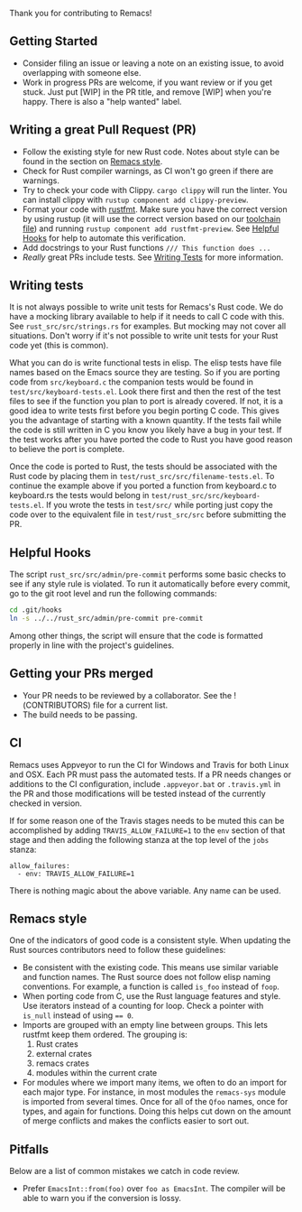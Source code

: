 Thank you for contributing to Remacs!

## Getting Started

* Consider filing an issue or leaving a note on an existing issue, to
  avoid overlapping with someone else.
* Work in progress PRs are welcome, if you want review or if you get
  stuck. Just put [WIP] in the PR title, and remove [WIP] when you're
  happy. There is also a "help wanted" label.

## Writing a great Pull Request (PR)

* Follow the existing style for new Rust code. Notes about style
  can be found in the section on [Remacs style](#remacs-style).
* Check for Rust compiler warnings, as CI won't go green if there
  are warnings.
* Try to check your code with Clippy. `cargo clippy` will run the linter.
  You can install clippy with `rustup component add clippy-preview`.
* Format your code with
  [rustfmt](https://github.com/rust-lang-nursery/rustfmt). Make sure
  you have the correct version by using rustup (it will use the
  correct version based on our [toolchain
  file](https://github.com/rust-lang-nursery/rustup.rs#the-toolchain-file))
  and running `rustup component add rustfmt-preview`. See
  [Helpful Hooks](#helpful-hooks) for help to automate this verification.
* Add docstrings to your Rust functions `/// This function does ...`
* _Really_ great PRs include tests. See
  [Writing Tests](#writing-tests) for more information.

## Writing tests

It is not always possible to write unit tests for Remacs's Rust
code. We do have a mocking library available to help if it needs to
call C code with this. See `rust_src/src/strings.rs` for examples. But
mocking may not cover all situations. Don't worry if it's not possible
to write unit tests for your Rust code yet (this is common).

What you can do is write functional tests in elisp.  The elisp tests
have file names based on the Emacs source they are testing. So if you
are porting code from `src/keyboard.c` the companion tests would be
found in `test/src/keyboard-tests.el`.  Look there first and then the
rest of the test files to see if the function you plan to port is
already covered. If not, it is a good idea to write tests first before
you begin porting C code. This gives you the advantage of starting
with a known quantity. If the tests fail while the code is still
written in C you know you likely have a bug in your test. If the test
works after you have ported the code to Rust you have good reason to
believe the port is complete.

Once the code is ported to Rust, the tests should be associated with
the Rust code by placing them in
`test/rust_src/src/filename-tests.el`. To continue the example above
if you ported a function from keyboard.c to keyboard.rs the tests
would belong in `test/rust_src/src/keyboard-tests.el`. If you wrote
the tests in `test/src/` while porting just copy the code over to the
equivalent file in `test/rust_src/src` before submitting the PR.

## Helpful Hooks

The script `rust_src/src/admin/pre-commit` performs some basic checks
to see if any style rule is violated. To run it automatically before
every commit, go to the git root level and run the following commands:

```sh
cd .git/hooks
ln -s ../../rust_src/admin/pre-commit pre-commit
```

Among other things, the script will ensure that the code is formatted
properly in line with the project's guidelines.

## Getting your PRs merged

* Your PR needs to be reviewed by a collaborator. See the !(CONTRIBUTORS)
  file for a current list.
* The build needs to be passing.

## CI

Remacs uses Appveyor to run the CI for Windows and Travis for both
Linux and OSX. Each PR must pass the automated tests. If a PR needs
changes or additions to the CI configuration, include `.appveyor.bat`
or `.travis.yml` in the PR and those modifications will be tested
instead of the currently checked in version.

If for some reason one of the Travis stages needs to be muted this can be
accomplished by adding `TRAVIS_ALLOW_FAILURE=1` to the `env` section of that
stage and then adding the following stanza at the top level of the `jobs`
stanza:

    allow_failures:
      - env: TRAVIS_ALLOW_FAILURE=1

There is nothing magic about the above variable. Any name can be used.

## Remacs style

One of the indicators of good code is a consistent style. When
updating the Rust sources contributors need to follow these
guidelines:

* Be consistent with the existing code. This means use similar
  variable and function names. The Rust source does not follow elisp
  naming conventions. For example, a function is called `is_foo`
  instead of `foop`.
* When porting code from C, use the Rust language features and style.
  Use iterators instead of a counting for loop. Check a pointer with
  `is_null` instead of using `== 0`.
* Imports are grouped with an empty line between groups. This lets
  rustfmt keep them ordered.
  The grouping is:
    1. Rust crates
    1. external crates
    1. remacs crates
    1. modules within the current crate
* For modules where we import many items, we often to do an import for
  each major type. For instance, in most modules the `remacs-sys` module
  is imported from several times. Once for all of the `Qfoo` names, once
  for types, and again for functions. Doing this helps cut down on the
  amount of merge conflicts and makes the conflicts easier to sort out.

## Pitfalls

Below are a list of common mistakes we catch in code review.

* Prefer `EmacsInt::from(foo)` over `foo as EmacsInt`. The compiler will
  be able to warn you if the conversion is lossy.
